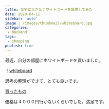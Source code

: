 ```yaml
---
title: 自宅に大きなホワイトボードを設置してみた
date: 2020-04-11
sidebar: 'auto'
image : /images/thumbnail/whiteboard.jpg
categories:
 - backend
tags:
 - shopping
publish: true
---
```

最近、自分の部屋にホワイトボードを買いました。

！[whiteboard](/images/IMG_5839.JPG)

思考の整理ができて、とても良いです。

[買ったもの](https://www.amazon.co.jp/gp/product/B00YE9WYBQ/ref=ppx_yo_dt_b_asin_title_o03_s00?ie=UTF8&psc=1)

価格は４０００円行かないくらいでした。満足です。